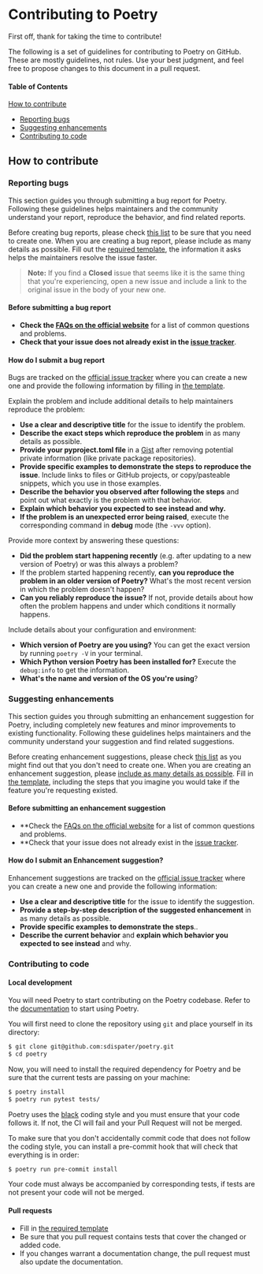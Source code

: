 # Contributing to Poetry

First off, thank for taking the time to contribute!

The following is a set of guidelines for contributing to Poetry on GitHub. These are mostly guidelines, not rules. Use your best judgment, and feel free to propose changes to this document in a pull request.

#### Table of Contents

[How to contribute](#how-to-contribute)

  * [Reporting bugs](#reporting-bugs)
  * [Suggesting enhancements](#suggesting-enhancements)
  * [Contributing to code](#contributing-to-code)


## How to contribute

### Reporting bugs

This section guides you through submitting a bug report for Poetry.
Following these guidelines helps maintainers and the community understand your report, reproduce the behavior, and find related reports.

Before creating bug reports, please check [this list](#before-submitting-a-bug-report) to be sure that you need to create one. When you are creating a bug report, please include as many details as possible. Fill out the [required template](https://github.com/sdispater/poetry/blob/master/.github/ISSUE_TEMPLATE/1_Bug_report.md), the information it asks helps the maintainers resolve the issue faster.

> **Note:** If you find a **Closed** issue that seems like it is the same thing that you're experiencing, open a new issue and include a link to the original issue in the body of your new one.

#### Before submitting a bug report

* **Check the [FAQs on the official website](https://poetry.eustace.io)** for a list of common questions and problems.
* **Check that your issue does not already exist in the [issue tracker](https://github.com/sdispater/poetry/issues)**.

#### How do I submit a bug report

Bugs are tracked on the [official issue tracker](https://github.com/sdispater/poetry/issues) where you can create a new one and provide the following information by filling in [the template](https://github.com/sdispater/poetry/blob/master/.github/ISSUE_TEMPLATE/1_Bug_report.md).

Explain the problem and include additional details to help maintainers reproduce the problem:

* **Use a clear and descriptive title** for the issue to identify the problem.
* **Describe the exact steps which reproduce the problem** in as many details as possible.
* **Provide your pyproject.toml file** in a [Gist](https://gist.github.com) after removing potential private information (like private package repositories).
* **Provide specific examples to demonstrate the steps to reproduce the issue**. Include links to files or GitHub projects, or copy/pasteable snippets, which you use in those examples.
* **Describe the behavior you observed after following the steps** and point out what exactly is the problem with that behavior.
* **Explain which behavior you expected to see instead and why.**
* **If the problem is an unexpected error being raised**, execute the corresponding command in **debug** mode (the `-vvv` option).

Provide more context by answering these questions:

* **Did the problem start happening recently** (e.g. after updating to a new version of Poetry) or was this always a problem?
* If the problem started happening recently, **can you reproduce the problem in an older version of Poetry?** What's the most recent version in which the problem doesn't happen?
* **Can you reliably reproduce the issue?** If not, provide details about how often the problem happens and under which conditions it normally happens.

Include details about your configuration and environment:

* **Which version of Poetry are you using?** You can get the exact version by running `poetry -V` in your terminal.
* **Which Python version Poetry has been installed for?** Execute the `debug:info` to get the information.
* **What's the name and version of the OS you're using**?


### Suggesting enhancements

This section guides you through submitting an enhancement suggestion for Poetry, including completely new features and minor improvements to existing functionality. Following these guidelines helps maintainers and the community understand your suggestion and find related suggestions.

Before creating enhancement suggestions, please check [this list](#before-submitting-an-enhancement-suggestion) as you might find out that you don't need to create one. When you are creating an enhancement suggestion, please [include as many details as possible](#how-do-i-submit-an-enhancement-suggestion). Fill in [the template](https://github.com/sdispater/poetry/blob/master/.github/ISSUE_TEMPLATE/2_Feature_request.md), including the steps that you imagine you would take if the feature you're requesting existed.

#### Before submitting an enhancement suggestion

* **Check the [FAQs on the official website](https://poetry.eustace.io) for a list of common questions and problems.
* **Check that your issue does not already exist in the [issue tracker](https://github.com/sdispater/poetry/issues).


#### How do I submit an Enhancement suggestion?

Enhancement suggestions are tracked on the [official issue tracker](https://github.com/sdispater/poetry/issues) where you can create a new one and provide the following information:

* **Use a clear and descriptive title** for the issue to identify the suggestion.
* **Provide a step-by-step description of the suggested enhancement** in as many details as possible.
* **Provide specific examples to demonstrate the steps**..
* **Describe the current behavior** and **explain which behavior you expected to see instead** and why.


### Contributing to code

#### Local development

You will need Poetry to start contributing on the Poetry codebase. Refer to the [documentation](https://poetry.eustace.io/docs/#introduction) to start using Poetry.

You will first need to clone the repository using `git` and place yourself in its directory:

```bash
$ git clone git@github.com:sdispater/poetry.git
$ cd poetry
```

Now, you will need to install the required dependency for Poetry and be sure that the current
tests are passing on your machine:

```bash
$ poetry install
$ poetry run pytest tests/
```

Poetry uses the [black](https://github.com/ambv/black) coding style and you must ensure that your
code follows it. If not, the CI will fail and your Pull Request will not be merged.

To make sure that you don't accidentally commit code that does not follow the coding style, you can
install a pre-commit hook that will check that everything is in order:

```bash
$ poetry run pre-commit install
```

Your code must always be accompanied by corresponding tests, if tests are not present your code
will not be merged.

#### Pull requests

* Fill in [the required template](https://github.com/sdispater/poetry/blob/master/.github/PULL_REQUEST_TEMPLATE.md)
* Be sure that you pull request contains tests that cover the changed or added code.
* If you changes warrant a documentation change, the pull request must also update the documentation.

